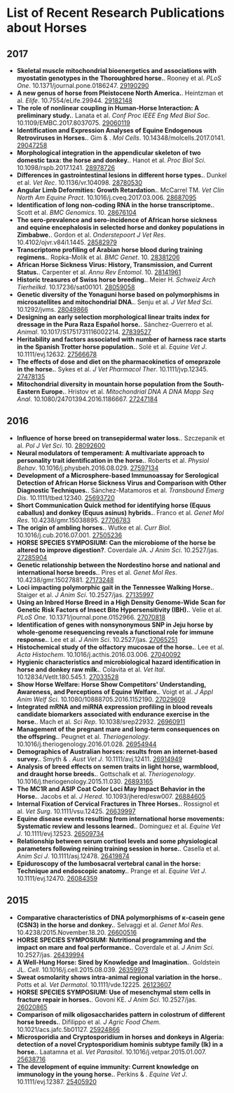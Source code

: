 # List of Recent Research Publications about Horses


## 2017

- **Skeletal muscle mitochondrial bioenergetics and associations with myostatin genotypes in the Thoroughbred horse.**. Rooney et al. *PLoS One*. 10.1371/journal.pone.0186247. [29190290](https://www.ncbi.nlm.nih.gov/pubmed/?term=29190290)
- **A new genus of horse from Pleistocene North America.**. Heintzman et al. *Elife*. 10.7554/eLife.29944. [29182148](https://www.ncbi.nlm.nih.gov/pubmed/?term=29182148)
- **The role of nonlinear coupling in Human-Horse Interaction: A preliminary study.**. Lanata et al. *Conf Proc IEEE Eng Med Biol Soc*. 10.1109/EMBC.2017.8037075. [29060119](https://www.ncbi.nlm.nih.gov/pubmed/?term=29060119)
- **Identification and Expression Analyses of Equine Endogenous Retroviruses in Horses.**. Gim & . *Mol Cells*. 10.14348/molcells.2017.0141. [29047258](https://www.ncbi.nlm.nih.gov/pubmed/?term=29047258)
- **Morphological integration in the appendicular skeleton of two domestic taxa: the horse and donkey.**. Hanot et al. *Proc Biol Sci*. 10.1098/rspb.2017.1241. [28978726](https://www.ncbi.nlm.nih.gov/pubmed/?term=28978726)
- **Differences in gastrointestinal lesions in different horse types.**. Dunkel et al. *Vet Rec*. 10.1136/vr.104098. [28780530](https://www.ncbi.nlm.nih.gov/pubmed/?term=28780530)
- **Angular Limb Deformities: Growth Retardation.**. McCarrel TM. *Vet Clin North Am Equine Pract*. 10.1016/j.cveq.2017.03.006. [28687095](https://www.ncbi.nlm.nih.gov/pubmed/?term=28687095)
- **Identification of long non-coding RNA in the horse transcriptome.**. Scott et al. *BMC Genomics*. 10. [28676104](https://www.ncbi.nlm.nih.gov/pubmed/?term=28676104)
- **The sero-prevalence and sero-incidence of African horse sickness and equine encephalosis in selected horse and donkey populations in Zimbabwe.**. Gordon et al. *Onderstepoort J Vet Res*. 10.4102/ojvr.v84i1.1445. [28582979](https://www.ncbi.nlm.nih.gov/pubmed/?term=28582979)
- **Transcriptome profiling of Arabian horse blood during training regimens.**. Ropka-Molik et al. *BMC Genet*. 10. [28381206](https://www.ncbi.nlm.nih.gov/pubmed/?term=28381206)
- **African Horse Sickness Virus: History, Transmission, and Current Status.**. Carpenter et al. *Annu Rev Entomol*. 10. [28141961](https://www.ncbi.nlm.nih.gov/pubmed/?term=28141961)
- **Historic treasures of Swiss horse breeding.**. Meier H. *Schweiz Arch Tierheilkd*. 10.17236/sat00101. [28059058](https://www.ncbi.nlm.nih.gov/pubmed/?term=28059058)
- **Genetic diversity of the Yonaguni horse based on polymorphisms in microsatellites and mitochondrial DNA.**. Senju et al. *J Vet Med Sci*. 10.1292/jvms. [28049866](https://www.ncbi.nlm.nih.gov/pubmed/?term=28049866)
- **Designing an early selection morphological linear traits index for dressage in the Pura Raza Español horse.**. Sánchez-Guerrero et al. *Animal*. 10.1017/S1751731116002214. [27839527](https://www.ncbi.nlm.nih.gov/pubmed/?term=27839527)
- **Heritability and factors associated with number of harness race starts in the Spanish Trotter horse population.**. Solé et al. *Equine Vet J*. 10.1111/evj.12632. [27566678](https://www.ncbi.nlm.nih.gov/pubmed/?term=27566678)
- **The effects of dose and diet on the pharmacokinetics of omeprazole in the horse.**. Sykes et al. *J Vet Pharmacol Ther*. 10.1111/jvp.12345. [27478135](https://www.ncbi.nlm.nih.gov/pubmed/?term=27478135)
- **Mitochondrial diversity in mountain horse population from the South-Eastern Europe.**. Hristov et al. *Mitochondrial DNA A DNA Mapp Seq Anal*. 10.1080/24701394.2016.1186667. [27247184](https://www.ncbi.nlm.nih.gov/pubmed/?term=27247184)

## 2016

- **Influence of horse breed on transepidermal water loss.**. Szczepanik et al. *Pol J Vet Sci*. 10. [28092600](https://www.ncbi.nlm.nih.gov/pubmed/?term=28092600)
- **Neural modulators of temperament: A multivariate approach to personality trait identification in the horse.**. Roberts et al. *Physiol Behav*. 10.1016/j.physbeh.2016.08.029. [27597134](https://www.ncbi.nlm.nih.gov/pubmed/?term=27597134)
- **Development of a Microsphere-based Immunoassay for Serological Detection of African Horse Sickness Virus and Comparison with Other Diagnostic Techniques.**. Sánchez-Matamoros et al. *Transbound Emerg Dis*. 10.1111/tbed.12340. [25693720](https://www.ncbi.nlm.nih.gov/pubmed/?term=25693720)
- **Short Communication Quick method for identifying horse (Equus caballus) and donkey (Equus asinus) hybrids.**. Franco et al. *Genet Mol Res*. 10.4238/gmr.15038895. [27706783](https://www.ncbi.nlm.nih.gov/pubmed/?term=27706783)
- **The origin of ambling horses.**. Wutke et al. *Curr Biol*. 10.1016/j.cub.2016.07.001. [27505236](https://www.ncbi.nlm.nih.gov/pubmed/?term=27505236)
- **HORSE SPECIES SYMPOSIUM: Can the microbiome of the horse be altered to improve digestion?**. Coverdale JA. *J Anim Sci*. 10.2527/jas. [27285904](https://www.ncbi.nlm.nih.gov/pubmed/?term=27285904)
- **Genetic relationship between the Nordestino horse and national and international horse breeds.**. Pires et al. *Genet Mol Res*. 10.4238/gmr.15027881. [27173248](https://www.ncbi.nlm.nih.gov/pubmed/?term=27173248)
- **Loci impacting polymorphic gait in the Tennessee Walking Horse.**. Staiger et al. *J Anim Sci*. 10.2527/jas. [27135997](https://www.ncbi.nlm.nih.gov/pubmed/?term=27135997)
- **Using an Inbred Horse Breed in a High Density Genome-Wide Scan for Genetic Risk Factors of Insect Bite Hypersensitivity (IBH).**. Velie et al. *PLoS One*. 10.1371/journal.pone.0152966. [27070818](https://www.ncbi.nlm.nih.gov/pubmed/?term=27070818)
- **Identification of genes with nonsynonymous SNP in Jeju horse by whole-genome resequencing reveals a functional role for immune response.**. Lee et al. *J Anim Sci*. 10.2527/jas. [27065251](https://www.ncbi.nlm.nih.gov/pubmed/?term=27065251)
- **Histochemical study of the olfactory mucosae of the horse.**. Lee et al. *Acta Histochem*. 10.1016/j.acthis.2016.03.006. [27040092](https://www.ncbi.nlm.nih.gov/pubmed/?term=27040092)
- **Hygienic characteristics and microbiological hazard identification in horse and donkey raw milk.**. Colavita et al. *Vet Ital*. 10.12834/VetIt.180.545.1. [27033528](https://www.ncbi.nlm.nih.gov/pubmed/?term=27033528)
- **Show Horse Welfare: Horse Show Competitors' Understanding, Awareness, and Perceptions of Equine Welfare.**. Voigt et al. *J Appl Anim Welf Sci*. 10.1080/10888705.2016.1152190. [27029609](https://www.ncbi.nlm.nih.gov/pubmed/?term=27029609)
- **Integrated mRNA and miRNA expression profiling in blood reveals candidate biomarkers associated with endurance exercise in the horse.**. Mach et al. *Sci Rep*. 10.1038/srep22932. [26960911](https://www.ncbi.nlm.nih.gov/pubmed/?term=26960911)
- **Management of the pregnant mare and long-term consequences on the offspring.**. Peugnet et al. *Theriogenology*. 10.1016/j.theriogenology.2016.01.028. [26954944](https://www.ncbi.nlm.nih.gov/pubmed/?term=26954944)
- **Demographics of Australian horses: results from an internet-based survey.**. Smyth & . *Aust Vet J*. 10.1111/avj.12411. [26914949](https://www.ncbi.nlm.nih.gov/pubmed/?term=26914949)
- **Analysis of breed effects on semen traits in light horse, warmblood, and draught horse breeds.**. Gottschalk et al. *Theriogenology*. 10.1016/j.theriogenology.2015.11.030. [26893165](https://www.ncbi.nlm.nih.gov/pubmed/?term=26893165)
- **The MC1R and ASIP Coat Color Loci May Impact Behavior in the Horse.**. Jacobs et al. *J Hered*. 10.1093/jhered/esw007. [26884605](https://www.ncbi.nlm.nih.gov/pubmed/?term=26884605)
- **Internal Fixation of Cervical Fractures in Three Horses.**. Rossignol et al. *Vet Surg*. 10.1111/vsu.12425. [26639997](https://www.ncbi.nlm.nih.gov/pubmed/?term=26639997)
- **Equine disease events resulting from international horse movements: Systematic review and lessons learned.**. Dominguez et al. *Equine Vet J*. 10.1111/evj.12523. [26509734](https://www.ncbi.nlm.nih.gov/pubmed/?term=26509734)
- **Relationship between serum cortisol levels and some physiological parameters following reining training session in horse.**. Casella et al. *Anim Sci J*. 10.1111/asj.12478. [26419874](https://www.ncbi.nlm.nih.gov/pubmed/?term=26419874)
- **Epiduroscopy of the lumbosacral vertebral canal in the horse: Technique and endoscopic anatomy.**. Prange et al. *Equine Vet J*. 10.1111/evj.12470. [26084359](https://www.ncbi.nlm.nih.gov/pubmed/?term=26084359)

## 2015

- **Comparative characteristics of DNA polymorphisms of κ-casein gene (CSN3) in the horse and donkey.**. Selvaggi et al. *Genet Mol Res*. 10.4238/2015.November.18.20. [26600516](https://www.ncbi.nlm.nih.gov/pubmed/?term=26600516)
- **HORSE SPECIES SYMPOSIUM: Nutritional programming and the impact on mare and foal performance.**. Coverdale et al. *J Anim Sci*. 10.2527/jas. [26439994](https://www.ncbi.nlm.nih.gov/pubmed/?term=26439994)
- **A Well-Hung Horse: Sired by Knowledge and Imagination.**. Goldstein JL. *Cell*. 10.1016/j.cell.2015.08.039. [26359973](https://www.ncbi.nlm.nih.gov/pubmed/?term=26359973)
- **Sweat osmolarity shows intra-animal regional variation in the horse.**. Potts et al. *Vet Dermatol*. 10.1111/vde.12225. [26123607](https://www.ncbi.nlm.nih.gov/pubmed/?term=26123607)
- **HORSE SPECIES SYMPOSIUM: Use of mesenchymal stem cells in fracture repair in horses.**. Govoni KE. *J Anim Sci*. 10.2527/jas. [26020865](https://www.ncbi.nlm.nih.gov/pubmed/?term=26020865)
- **Comparison of milk oligosaccharides pattern in colostrum of different horse breeds.**. Difilippo et al. *J Agric Food Chem*. 10.1021/acs.jafc.5b01127. [25924866](https://www.ncbi.nlm.nih.gov/pubmed/?term=25924866)
- **Microsporidia and Cryptosporidium in horses and donkeys in Algeria: detection of a novel Cryptosporidium hominis subtype family (Ik) in a horse.**. Laatamna et al. *Vet Parasitol*. 10.1016/j.vetpar.2015.01.007. [25638716](https://www.ncbi.nlm.nih.gov/pubmed/?term=25638716)
- **The development of equine immunity: Current knowledge on immunology in the young horse.**. Perkins & . *Equine Vet J*. 10.1111/evj.12387. [25405920](https://www.ncbi.nlm.nih.gov/pubmed/?term=25405920)

